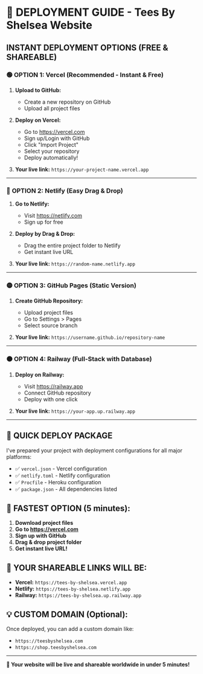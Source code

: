 # 🚀 DEPLOYMENT GUIDE - Tees By Shelsea Website

## INSTANT DEPLOYMENT OPTIONS (FREE & SHAREABLE)

### 🟢 **OPTION 1: Vercel (Recommended - Instant & Free)**

1. **Upload to GitHub:**
   - Create a new repository on GitHub
   - Upload all project files
   
2. **Deploy on Vercel:**
   - Go to https://vercel.com
   - Sign up/Login with GitHub
   - Click "Import Project"
   - Select your repository
   - Deploy automatically!
   
3. **Your live link:** `https://your-project-name.vercel.app`

---

### 🔵 **OPTION 2: Netlify (Easy Drag & Drop)**

1. **Go to Netlify:**
   - Visit https://netlify.com
   - Sign up for free
   
2. **Deploy by Drag & Drop:**
   - Drag the entire project folder to Netlify
   - Get instant live URL
   
3. **Your live link:** `https://random-name.netlify.app`

---

### 🟡 **OPTION 3: GitHub Pages (Static Version)**

1. **Create GitHub Repository:**
   - Upload project files
   - Go to Settings > Pages
   - Select source branch
   
2. **Your live link:** `https://username.github.io/repository-name`

---

### 🟠 **OPTION 4: Railway (Full-Stack with Database)**

1. **Deploy on Railway:**
   - Visit https://railway.app
   - Connect GitHub repository
   - Deploy with one click
   
2. **Your live link:** `https://your-app.up.railway.app`

---

## 📁 **QUICK DEPLOY PACKAGE**

I've prepared your project with deployment configurations for all major platforms:

- ✅ `vercel.json` - Vercel configuration
- ✅ `netlify.toml` - Netlify configuration  
- ✅ `Procfile` - Heroku configuration
- ✅ `package.json` - All dependencies listed

## 🎯 **FASTEST OPTION (5 minutes):**

1. **Download project files**
2. **Go to https://vercel.com**
3. **Sign up with GitHub**
4. **Drag & drop project folder**
5. **Get instant live URL!**

## 🔗 **YOUR SHAREABLE LINKS WILL BE:**

- **Vercel:** `https://tees-by-shelsea.vercel.app`
- **Netlify:** `https://tees-by-shelsea.netlify.app`
- **Railway:** `https://tees-by-shelsea.up.railway.app`

## 💡 **CUSTOM DOMAIN (Optional):**

Once deployed, you can add a custom domain like:
- `https://teesbyshelsea.com`
- `https://shop.teesbyshelsea.com`

---

**🚀 Your website will be live and shareable worldwide in under 5 minutes!**